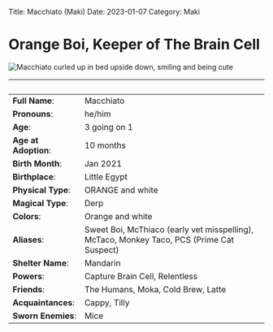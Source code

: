 Title: Macchiato (Maki)
Date: 2023-01-07
Category: Maki

# Orange Boi, Keeper of The Brain Cell

![Macchiato curled up in bed upside down, smiling and being cute](https://lh3.googleusercontent.com/pw/AL9nZEU2zYuAnMuZ8fs9daAh7nAj74W5n_AmTRlgVVRJpMVFFSve24yk_c_L7arjMcB6Vi-V9DYru_a2BtL4IXdCWlWsWLHM2yzL2dqEeIzhztD7gAWT4latJ268M939Edrbbh3O3fjwqz1ADhXN0UeH3-Qr=w1107-h1965-no?authuser=0)

&nbsp; | &nbsp;
---------- | -------
**Full Name**: | Macchiato
**Pronouns**: | he/him
**Age**: | 3 going on 1
**Age at Adoption**: | 10 months
**Birth Month**: | Jan 2021
**Birthplace**: | Little Egypt
**Physical Type**: | ORANGE and white
**Magical Type**: | Derp
**Colors**: | Orange and white
**Aliases**: | Sweet Boi, McThiaco (early vet misspelling), McTaco, Monkey Taco, PCS (Prime Cat Suspect)
**Shelter Name**: | Mandarin
**Powers**: | Capture Brain Cell, Relentless
**Friends**: | The Humans, Moka, Cold Brew, Latte
**Acquaintances**: | Cappy, Tilly
**Sworn Enemies**: | Mice
